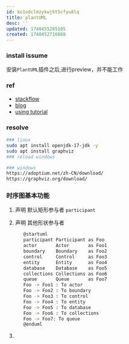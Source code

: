 ```yaml
---
id: ko1odclmzykwj5t5cfyu8lq
title: plantUML
desc: ''
updated: 1740455285105
created: 1740452716868
---
```


### install issume

安装`PlantUML`插件之后,进行preview，并不能工作

### ref

- [stackflow](https://stackoverflow.com/questions/70039939/how-to-use-the-plantuml-preview-in-vscode)
- [blog](https://hittheroad.dev/using-plantuml-inside-vscode-and-wsl2-2a4e3b2b0898)
- [using tutorial](https://plantuml.com/zh/sequence-diagram)

### resolve

```bash
### linux
sudo apt install openjdk-17-jdk -y
sudo apt install graphviz
### reload windows

### windows
https://adoptium.net/zh-CN/download/
https://graphviz.org/download/
```

### 时序图基本功能

1. 声明 默认矩形参与者 `participant`
2. 声明 其他形状参与者

   ```bash
      @startuml
      participant Participant as Foo
      actor       Actor       as Foo1
      boundary    Boundary    as Foo2
      control     Control     as Foo3
      entity      Entity      as Foo4
      database    Database    as Foo5
      collections Collections as Foo6
      queue       Queue       as Foo7
      Foo -> Foo1 : To actor 
      Foo -> Foo2 : To boundary
      Foo -> Foo3 : To control
      Foo -> Foo4 : To entity
      Foo -> Foo5 : To database
      Foo -> Foo6 : To collections
      Foo -> Foo7: To queue
      @enduml
   ```

3. 

